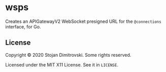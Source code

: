 # wsps

Creates an APIGatewayV2 WebSocket presigned URL for the `@connections`
interface, for Go.

## License

Copyright &copy; 2020 Stojan Dimitrovski. Some rights reserved.

Licensed under the MIT X11 License. See it in `LICENSE`.
